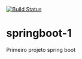 [![Build Status](https://travis-ci.org/alexsbraga/springboot-1.svg?branch=master)](https://travis-ci.org/alexsbraga/springboot-1)
# springboot-1
Primeiro projeto spring boot
